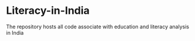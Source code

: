 # Literacy-in-India
The repository hosts all code associate with education and literacy analysis in India
